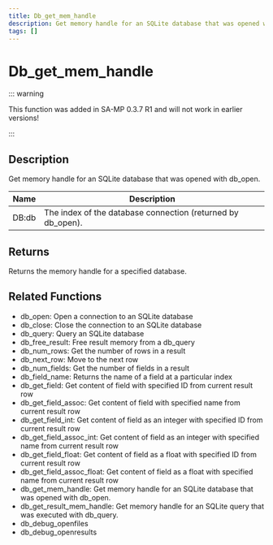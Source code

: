 ```yaml
---
title: Db_get_mem_handle
description: Get memory handle for an SQLite database that was opened with db_open.
tags: []
---
```


# Db_get_mem_handle

<TagLinks />

::: warning

This function was added in SA-MP 0.3.7 R1 and will not work in earlier versions!

:::

## Description

Get memory handle for an SQLite database that was opened with db_open.

| Name  | Description                                                 |
| ----- | ----------------------------------------------------------- |
| DB:db | The index of the database connection (returned by db_open). |

## Returns

Returns the memory handle for a specified database.

## Related Functions

- db_open: Open a connection to an SQLite database
- db_close: Close the connection to an SQLite database
- db_query: Query an SQLite database
- db_free_result: Free result memory from a db_query
- db_num_rows: Get the number of rows in a result
- db_next_row: Move to the next row
- db_num_fields: Get the number of fields in a result
- db_field_name: Returns the name of a field at a particular index
- db_get_field: Get content of field with specified ID from current result row
- db_get_field_assoc: Get content of field with specified name from current result row
- db_get_field_int: Get content of field as an integer with specified ID from current result row
- db_get_field_assoc_int: Get content of field as an integer with specified name from current result row
- db_get_field_float: Get content of field as a float with specified ID from current result row
- db_get_field_assoc_float: Get content of field as a float with specified name from current result row
- db_get_mem_handle: Get memory handle for an SQLite database that was opened with db_open.
- db_get_result_mem_handle: Get memory handle for an SQLite query that was executed with db_query.
- db_debug_openfiles
- db_debug_openresults
